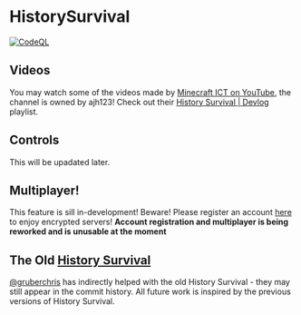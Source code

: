 # HistorySurvival
[![CodeQL](https://github.com/ajh123-development/HistorySurvival/actions/workflows/codeql-analysis.yml/badge.svg)](https://github.com/ajh123-development/HistorySurvival/actions/workflows/codeql-analysis.yml)

## Videos

You may watch some of the videos made by [Minecraft ICT on YouTube](https://www.youtube.com/@minecraftict), the channel is owned by ajh123!
Check out their [History Survival | Devlog](https://www.youtube.com/playlist?list=PL_my8olCrl67TPxaGK4g0OPohqD4Bw7Ye) playlist.

## Controls
This will be upadated later.

## Multiplayer!
This feature is sill in-development! Beware!
Please register an account [here](https://minersonline.tk/register.php) to enjoy encrypted servers!
**Account registration and multiplayer is being reworked and is unusable at the moment**

 
##  The Old [History Survival](https://github.com/ajh123-development/HistorySurvival/tree/ade18db7c828f26b5020bcc73b8ef14f8dbbeaf3)
[@gruberchris](https://github.com/gruberchris) has indirectly helped with the old History Survival - they may still appear in the commit history.
All future work is inspired by the previous versions of History Survival.